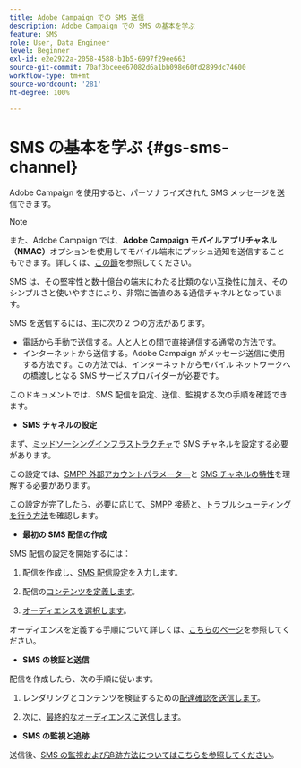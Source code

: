```yaml
---
title: Adobe Campaign での SMS 送信
description: Adobe Campaign での SMS の基本を学ぶ
feature: SMS
role: User, Data Engineer
level: Beginner
exl-id: e2e2922a-2058-4588-b1b5-6997f29ee663
source-git-commit: 70af3bceee67082d6a1bb098e60fd2899dc74600
workflow-type: tm+mt
source-wordcount: '281'
ht-degree: 100%

---
```


# SMS の基本を学ぶ {#gs-sms-channel}

Adobe Campaign を使用すると、パーソナライズされた SMS メッセージを送信できます。

>[!NOTE]
>
>また、Adobe Campaign では、**Adobe Campaign モバイルアプリチャネル（NMAC）**&#x200B;オプションを使用してモバイル端末にプッシュ通知を送信することもできます。詳しくは、[この節](../push.md)を参照してください。

SMS は、その堅牢性と数十億台の端末にわたる比類のない互換性に加え、そのシンプルさと使いやすさにより、非常に価値のある通信チャネルとなっています。

SMS を送信するには、主に次の 2 つの方法があります。

* 電話から手動で送信する。人と人との間で直接通信する通常の方法です。
* インターネットから送信する。Adobe Campaign がメッセージ送信に使用する方法です。この方法では、インターネットからモバイル ネットワークへの橋渡しとなる SMS サービスプロバイダーが必要です。

このドキュメントでは、SMS 配信を設定、送信、監視する次の手順を確認できます。

* **SMS チャネルの設定**

まず、[ミッドソーシングインフラストラクチャ](sms-mid-sourcing.md)で SMS チャネルを設定する必要があります。

<!--The steps depend on the platform: either you have [a standalone instance](sms-standalone-instance.md) or you are in [a mid-sourcing infrastructure](sms-mid-sourcing.md).-->

この設定では、[SMPP 外部アカウントパラメーター](smpp-external-account.md)と [SMS チャネルの特性](sms-channel.md)を理解する必要があります。

この設定が完了したら、[必要に応じて、SMPP 接続と、トラブルシューティングを行う方法](smpp-connection.md)を確認します。

* **最初の SMS 配信の作成**

SMS 配信の設定を開始するには：

1. 配信を作成し、[SMS 配信設定](sms-delivery-settings.md)を入力します。

1. 配信の[コンテンツを定義します](sms-content.md)。

1. [オーディエンスを選択します](sms-audience.md)。

オーディエンスを定義する手順について詳しくは、[こちらのページ](../../audiences/create-audiences.md)を参照してください。

* **SMS の検証と送信**

配信を作成したら、次の手順に従います。

1. レンダリングとコンテンツを検証するための[配達確認を送信します](sms-proofs.md)。

1. 次に、[最終的なオーディエンスに送信します](sms-send.md)。

* **SMS の監視と追跡**

送信後、[SMS の監視および追跡方法についてはこちらを参照してください](sms-monitor.md)。
